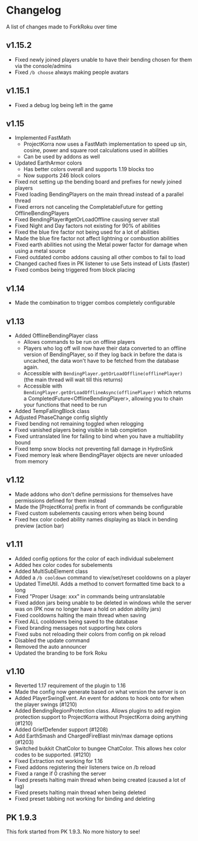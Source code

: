 # Changelog
A list of changes made to ForkRoku over time

## v1.15.2
- Fixed newly joined players unable to have their bending chosen for them via the console/admins
- Fixed `/b choose` always making people avatars

## v1.15.1
- Fixed a debug log being left in the game

## v1.15
- Implemented FastMath
    - ProjectKorra now uses a FastMath implementation to speed up sin, cosine, power and square root calculations used in abilities
    - Can be used by addons as well
- Updated EarthArmor colors
    - Has better colors overall and supports 1.19 blocks too
    - Now supports 246 block colors
- Fixed not setting up the bending board and prefixes for newly joined players
- Fixed loading BendingPlayers on the main thread instead of a parallel thread
- Fixed errors not canceling the CompletableFuture for getting OfflineBendingPlayers
- Fixed BendingPlayer#getOrLoadOffline causing server stall
- Fixed Night and Day factors not existing for 90% of abilities
- Fixed the blue fire factor not being used for a lot of abilities
- Made the blue fire factor not affect lightning or combustion abilities
- Fixed earth abilities not using the Metal power factor for damage when using a metal source
- Fixed outdated combo addons causing all other combos to fail to load
- Changed cached fixes in PK listener to use Sets instead of Lists (faster)
- Fixed combos being triggered from block placing

## v1.14
- Made the combination to trigger combos completely configurable

## v1.13
- Added OfflineBendingPlayer class
    - Allows commands to be run on offline players
    - Players who log off will now have their data converted to an offline version of BendingPlayer, so if they log back in before the data is uncached, the data won't have to be fetched from the database again.
    - Accessible with `BendingPlayer.getOrLoadOffline(offlinePlayer)` (the main thread will wait till this returns)
    - Accessible with `BendingPlayer.getOrLoadOfflineAsync(offlinePlayer)` which returns a CompletedFuture\<OfflineBendingPlayer\>, allowing you to chain your functions that need to be run
- Added TempFallingBlock class
- Adjusted PhaseChange config slightly
- Fixed bending not remaining toggled when relogging
- Fixed vanished players being visible in tab completion
- Fixed untranslated line for failing to bind when you have a multiability bound
- Fixed temp snow blocks not preventing fall damage in HydroSink
- Fixed memory leak where BendingPlayer objects are never unloaded from memory

## v1.12
- Made addons who don't define permissions for themselves have permissions defined for them instead
- Made the \[ProjectKorra\] prefix in front of commands be configurable
- Fixed custom subelements causing errors when being bound
- Fixed hex color coded ability names displaying as black in bending preview (action bar) 

## v1.11
- Added config options for the color of each individual subelement
- Added hex color codes for subelements
- Added MultiSubElement class
- Added a `/b cooldown` command to view/set/reset cooldowns on a player
- Updated TimeUtil. Adds a method to convert formatted time back to a long
- Fixed "Proper Usage: xxx" in commands being untranslatable
- Fixed addon jars being unable to be deleted in windows while the server was on (PK now no longer have a hold on addon ability jars)
- Fixed cooldowns halting the main thread when saving
- Fixed ALL cooldowns being saved to the database
- Fixed branding messages not supporting hex colors
- Fixed subs not reloading their colors from config on pk reload
- Disabled the update command
- Removed the auto announcer
- Updated the branding to be fork Roku

## v1.10
- Reverted 1.17 requirement of the plugin to 1.16
- Made the config now generate based on what version the server is on
- Added PlayerSwingEvent. An event for addons to hook onto for when the player swings (#1210)
- Added BendingRegionProtection class. Allows plugins to add region protection support to ProjectKorra without ProjectKorra doing anything (#1210)
- Added GriefDefender support (#1208)
- Add EarthSmash and ChargedFireBlast min/max damage options (#1203)
- Switched bukkit ChatColor to bungee ChatColor. This allows hex color codes to be supported. (#1210)
- Fixed Extraction not working for 1.16
- Fixed addons registering their listeners twice on /b reload
- Fixed a range if 0 crashing the server
- Fixed presets halting main thread when being created (caused a lot of lag)
- Fixed presets halting main thread when being deleted
- Fixed preset tabbing not working for binding and deleting

## PK 1.9.3
This fork started from PK 1.9.3. No more history to see!
  



